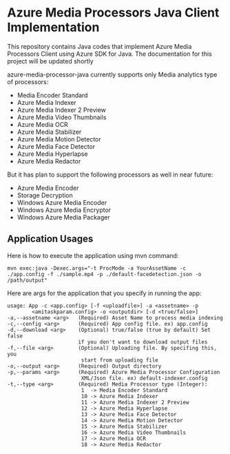 # Azure Media Processors Java Client Implementation

This repository contains Java codes that implement Azure Media Processors Client using Azure SDK for Java. The documentation for this project will be updated shortly

azure-media-processor-java currently supports only Media analytics type of processors:

 * Media Encoder Standard
 * Azure Media Indexer 
 * Azure Media Indexer 2 Preview
 * Azure Media Video Thumbnails
 * Azure Media OCR
 * Azure Media Stabilizer 
 * Azure Media Motion Detector
 * Azure Media Face Detector
 * Azure Media Hyperlapse
 * Azure Media Redactor

But it has plan to support the following processors as well in near future:

 * Azure Media Encoder
 * Storage Decryption
 * Windows Azure Media Encoder
 * Windows Azure Media Encryptor
 * Windows Azure Media Packager


## Application Usages
Here is how to execute the application using mvn command:

    mvn exec:java -Dexec.args="-t ProcMode -a YourAssetName -c ./app.config -f ./sample.mp4 -p ./default-facedetection.json -o /path/output"

Here are args for the application that you specify in running the app:

    usage: App -c <app.config> [-f <uploadfile>] -a <assetname> -p
            <amitaskparam.config> -o <outputdir> [-d <true/false>]
    -a,--assetname <arg>   (Required) Asset Name to process media indexing
    -c,--config <arg>      (Required) App config file. ex) app.config
    -d,--download <arg>    (Optional) true/false (true by default) Set false
                           if you don't want to download output files
    -f,--file <arg>        (Optional) Uploading file. By specifing this, you
                            start from uploading file
    -o,--output <arg>      (Required) Output directory
    -p,--params <arg>      (Required) Azure Media Processor Configuration
                            XML/Json file. ex) default-indexer.config
    -t,--type <arg>        (Required) Media Processor type (Integer):
                            1  -> Media Encoder Standard
                            10 -> Azure Media Indexer
                            11 -> Azure Media Indexer 2 Preview
                            12 -> Azure Media Hyperlapse
                            13 -> Azure Media Face Detector
                            14 -> Azure Media Motion Detector
                            15 -> Azure Media Stabilizer
                            16 -> Azure Media Video Thumbnails
                            17 -> Azure Media OCR
                            18 -> Azure Media Redactor

